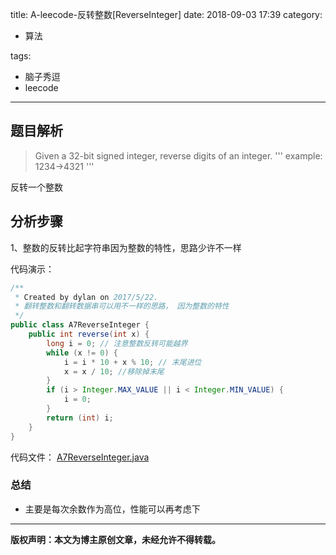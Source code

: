 title: A-leecode-反转整数[ReverseInteger]
date: 2018-09-03 17:39
category:

- 算法

tags:

- 脑子秀逗
- leecode

------

## 题目解析
>Given a 32-bit signed integer, reverse digits of an integer.
>''' example: 1234->4321
>'''
<!-- more -->

反转一个整数

## 分析步骤
1、整数的反转比起字符串因为整数的特性，思路少许不一样

代码演示：
```java
/**
 * Created by dylan on 2017/5/22.
 * 翻转整数和翻转数据串可以用不一样的思路， 因为整数的特性
 */
public class A7ReverseInteger {
    public int reverse(int x) {
        long i = 0; // 注意整数反转可能越界
        while (x != 0) {
            i = i * 10 + x % 10; // 末尾进位
            x = x / 10; //移除掉末尾
        }
        if (i > Integer.MAX_VALUE || i < Integer.MIN_VALUE) {
            i = 0;
        }
        return (int) i;
    }
}

```


代码文件：
[A7ReverseInteger.java](https://github.com/yangl326-Dylan/apus/blob/master/src/main/java/com/dylan326/apus/A7ReverseInteger.java)

### 总结

- 主要是每次余数作为高位，性能可以再考虑下

------

**版权声明：本文为博主原创文章，未经允许不得转载。**
